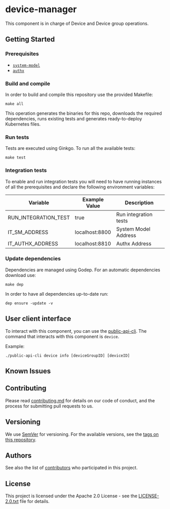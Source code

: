 # device-manager

This component is in charge of Device and Device group operations.

## Getting Started

### Prerequisites

* [`system-model`](https://github.com/nalej/system-model)
* [`authx`](https://github.com/nalej/authx)

### Build and compile

In order to build and compile this repository use the provided Makefile:

```shell script
make all
```

This operation generates the binaries for this repo, downloads the required dependencies, runs existing tests and generates ready-to-deploy Kubernetes files.

### Run tests

Tests are executed using Ginkgo. To run all the available tests:

```shell script
make test
```

### Integration tests 

To enable and run integration tests you will need to have running instances of all the prerequisites
and declare the following environment variables:

| Variable              | Example Value  | Description           |
| --------------------- | -------------- |---------------------- |
| RUN_INTEGRATION_TEST  | true           | Run integration tests |
| IT_SM_ADDRESS         | localhost:8800 | System Model Address  |
| IT_AUTHX_ADDRESS      | localhost:8810 | Authx Address         |

### Update dependencies

Dependencies are managed using Godep. For an automatic dependencies download use:

```shell script
make dep
```

In order to have all dependencies up-to-date run:

```shell script
dep ensure -update -v
```

## User client interface

To interact with this component, you can use the [public-api-cli](https://github.com/nalej/public-api).
The command that interacts with this component is `device`.

Example:
```shell script
./public-api-cli device info [deviceGroupID] [deviceID]
```

## Known Issues

## Contributing

Please read [contributing.md](contributing.md) for details on our code of conduct, and the process for submitting pull requests to us.


## Versioning

We use [SemVer](http://semver.org/) for versioning. For the available versions, see the [tags on this repository](https://github.com/nalej/device-manager/tags). 

## Authors

See also the list of [contributors](https://github.com/nalej/device-manager/contributors) who participated in this project.

## License
This project is licensed under the Apache 2.0 License - see the [LICENSE-2.0.txt](LICENSE-2.0.txt) file for details.
